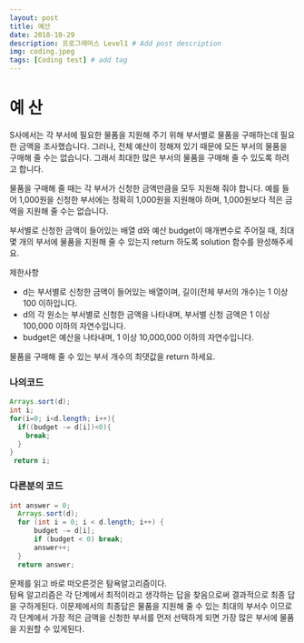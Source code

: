 ```yaml
---
layout: post
title: 예산
date: 2018-10-29
description: 프로그래머스 Level1 # Add post description
img: coding.jpeg
tags: [Coding test] # add tag
---
```


# 예 산
S사에서는 각 부서에 필요한 물품을 지원해 주기 위해 부서별로 물품을 구매하는데 필요한 금액을 조사했습니다. 그러나, 전체 예산이 정해져 있기 때문에 모든 부서의 물품을 구매해 줄 수는 없습니다. 그래서 최대한 많은 부서의 물품을 구매해 줄 수 있도록 하려고 합니다.

물품을 구매해 줄 때는 각 부서가 신청한 금액만큼을 모두 지원해 줘야 합니다. 예를 들어 1,000원을 신청한 부서에는 정확히 1,000원을 지원해야 하며, 1,000원보다 적은 금액을 지원해 줄 수는 없습니다.

부서별로 신청한 금액이 들어있는 배열 d와 예산 budget이 매개변수로 주어질 때, 최대 몇 개의 부서에 물품을 지원해 줄 수 있는지 return 하도록 solution 함수를 완성해주세요.

제한사항
- d는 부서별로 신청한 금액이 들어있는 배열이며, 길이(전체 부서의 개수)는 1 이상 100 이하입니다.
- d의 각 원소는 부서별로 신청한 금액을 나타내며, 부서별 신청 금액은 1 이상 100,000 이하의 자연수입니다.
- budget은 예산을 나타내며, 1 이상 10,000,000 이하의 자연수입니다.

물품을 구매해 줄 수 있는 부서 개수의 최댓값을 return 하세요.


### 나의코드
~~~java
Arrays.sort(d);
int i;
for(i=0; i<d.length; i++){
  if((budget -= d[i])<0){
    break;
  }
}
 return i;
~~~
### 다른분의 코드
~~~java
int answer = 0;
  Arrays.sort(d);
  for (int i = 0; i < d.length; i++) {
      budget -= d[i];
      if (budget < 0) break;
      answer++;
  }
  return answer;
~~~
문제를 읽고 바로 떠오른것은 탐욕알고리즘이다.  
탐욕 알고리즘은 각 단계에서 최적이라고 생각하는 답을 찾음으로써  결과적으로 최종 답을 구하게된다. 이문제에서의 최종답은 물품을 지원해 줄 수 있는 최대의 부서수 이므로 각 단계에서 가장 적은 금액을 신청한 부서를 먼저 선택하게 되면 가장 많은 부서에 물품을 지원할 수 있게된다.

